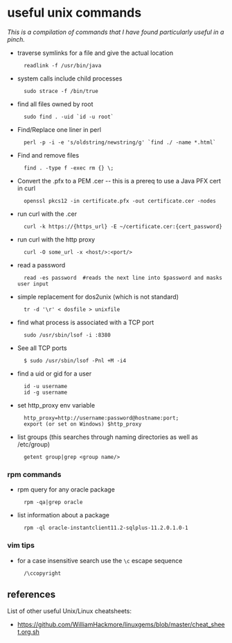 # useful unix commands
_This is a compilation of commands that I have found particularly useful in a pinch._

* traverse symlinks for a file and give the actual location
 
		readlink -f /usr/bin/java

* system calls include child processes

		sudo strace -f /bin/true
  
* find all files owned by root

		sudo find . -uid `id -u root`
		
* Find/Replace one liner in perl

		perl -p -i -e 's/oldstring/newstring/g' `find ./ -name *.html`
    
* Find and remove files

		find . -type f -exec rm {} \;

* Convert the .pfx to a PEM .cer -- this is a prereq to use a Java PFX cert in curl

		openssl pkcs12 -in certificate.pfx -out certificate.cer -nodes

* run curl with the .cer

		curl -k https://{https_url} -E ~/certificate.cer:{cert_password}
	
* run curl with the http proxy

		curl -O some_url -x <host/>:<port/>
	
* read a password

		read -es password  #reads the next line into $password and masks user input
	
* simple replacement for dos2unix (which is not standard)

		tr -d '\r' < dosfile > unixfile
	
	
* find what process is associated with a TCP port

		sudo /usr/sbin/lsof -i :8380
		
* See all TCP ports

		$ sudo /usr/sbin/lsof -Pnl +M -i4

* find a uid or gid for a user

		id -u username
		id -g username

* set http_proxy env variable

		http_proxy=http://username:password@hostname:port;
		export (or set on Windows) $http_proxy		
		
		
* list groups (this searches through naming directories as well as /etc/group)
		
		getent group|grep <group name/>
		
### rpm commands

* rpm query for any oracle package

 		rpm -qa|grep oracle

* list information about a package

		rpm -ql oracle-instantclient11.2-sqlplus-11.2.0.1.0-1
		

### vim tips

* for a case insensitive search use the `\c` escape sequence

		/\ccopyright



references
----------
List of other useful Unix/Linux cheatsheets:

* https://github.com/WilliamHackmore/linuxgems/blob/master/cheat_sheet.org.sh
